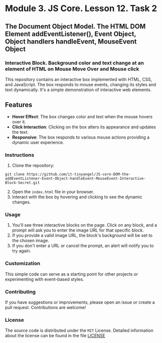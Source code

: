 # Module 3. JS Core. Lesson 12. Task 2

## The Document Object Model. The HTML DOM Element addEventListener(), Event Object, Object handlers handleEvent, MouseEvent Object

### Interactive Block. Background color and text change at an element of HTML on Mouse Move Over and Mouse click

This repository contains an interactive box implemented with HTML, CSS, and JavaScript. The box responds to mouse events, changing its styles and text dynamically. It's a simple demonstration of interactive web elements.

## Features

- **Hover Effect**: The box changes color and text when the mouse hovers over it.
- **Click Interaction**: Clicking on the box alters its appearance and updates the text.
- **Responsive**: The box responds to various mouse actions providing a dynamic user experience.

### Instructions

1. Clone the repository:
```
git clone https://github.com/it-tinyangel/JS-core-DOM-the-addEventListener-Event-Object-handleEvent-MouseEvent-Interactive-Block-Secret.git
```
2. Open the `index.html` file in your browser.
3. Interact with the box by hovering and clicking to see the dynamic changes.

### Usage

1. You'll see three interactive blocks on the page. Click on any block, and a prompt will ask you to enter the image URL for that specific block.
3. If you provide a valid image URL, the block's background will be set to the chosen image.
4. If you don't enter a URL or cancel the prompt, an alert will notify you to try again.

### Customization

This simple code can serve as a starting point for other projects or experimenting with event-based styles.

### Contributing

If you have suggestions or improvements, please open an issue or create a pull request. Contributions are welcome!

### License

The source code is distributed under the `MIT` License. Detailed information about the license can be found in the file [LICENSE](https://github.com/it-tinyangel/JS-core-DOM-the-addEventListener-Event-Object-handleEvent-MouseEvent-Modifying-the-color-and-text/blob/main/LICENSE)
